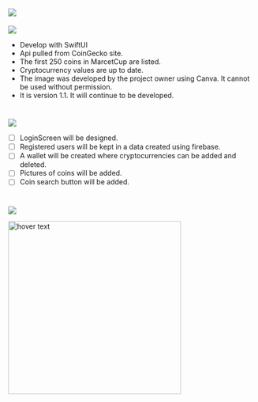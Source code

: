# ![](https://img.shields.io/badge/Crypto_Tracker_App_V1-000000?style=for-the-badge&logo=ios&logoColor=white)

![](https://img.shields.io/badge/About_Project-FA7343?style=for-the-badge&logo=s&logoColor=white)

- Develop with SwiftUI
- Api pulled from CoinGecko site.
- The first 250 coins in MarcetCup are listed.
- Cryptocurrency values are up to date.
- The image was developed by the project owner using Canva. It cannot be used without permission.
- It is version 1.1. It will continue to be developed.
#
![](https://img.shields.io/badge/Things_To_Do-FA7343?style=for-the-badge&logo=s&logoColor=white)

- [ ] LoginScreen will be designed.
- [ ] Registered users will be kept in a data created using firebase.
- [ ] A wallet will be created where cryptocurrencies can be added and deleted.
- [ ] Pictures of coins will be added.
- [ ] Coin search button will be added.
#
![](https://img.shields.io/badge/Image_From_App-FA7343?style=for-the-badge&logo=s&logoColor=white)
 <p>
  <img src="https://github.com/denizcanbeytas/CryptoTrackerApp-V1/blob/main/ScreenShot.png" width="350" title="hover text">
</p>


